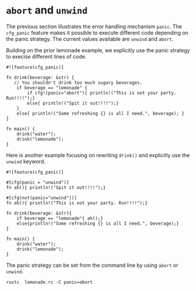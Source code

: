 # `abort` and `unwind`

The previous section illustrates the error handling mechanism `panic`.  The `cfg_panic` feature makes it possible to execute different code depending on the panic strategy. The current values available are `unwind` and `abort`. 


Building on the prior lemonade example, we explicitly use the panic strategy to execise different lines of code.  

```rust,editable,ignore,mdbook-runnable
#![feature(cfg_panic)]

fn drink(beverage: &str) {
   // You shouldn't drink too much sugary beverages.
    if beverage == "lemonade" {
        if cfg!(panic="abort"){ println!("This is not your party. Run!!!!");}
        else{ println!("Spit it out!!!!");}
    }
    else{ println!("Some refreshing {} is all I need.", beverage); }
}

fn main() {
    drink("water");
    drink("lemonade");
}
```

Here is another example focusing on rewriting `drink()` and explicitly use the `unwind` keyword.

```rust,editable,ignore
#![feature(cfg_panic)]

#[cfg(panic = "unwind")]
fn ah(){ println!("Spit it out!!!!");}

#[cfg(not(panic="unwind"))]
fn ah(){ println!("This is not your party. Run!!!!");}

fn drink(beverage: &str){
    if beverage == "lemonade"{ ah();}
    else{println!("Some refreshing {} is all I need.", beverage);}
}

fn main() {
    drink("water");
    drink("lemonade");
}
```

The panic strategy can be set from the command line by using `abort` or `unwind`.

```rust,editable,ignore
rustc  lemonade.rc -C panic=abort
```

